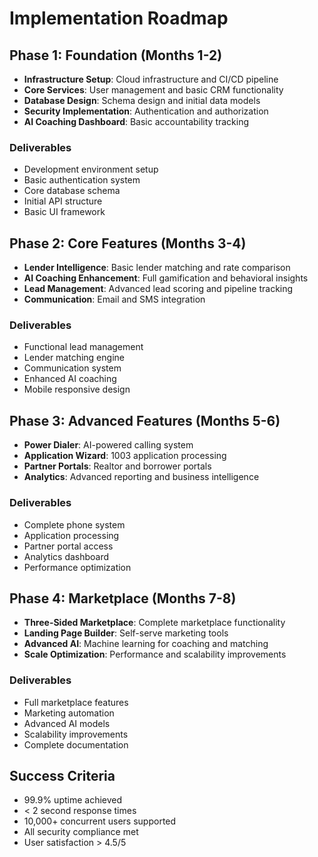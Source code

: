 # Implementation Roadmap

## Phase 1: Foundation (Months 1-2)

- **Infrastructure Setup**: Cloud infrastructure and CI/CD pipeline
- **Core Services**: User management and basic CRM functionality
- **Database Design**: Schema design and initial data models
- **Security Implementation**: Authentication and authorization
- **AI Coaching Dashboard**: Basic accountability tracking

### Deliverables

- Development environment setup
- Basic authentication system
- Core database schema
- Initial API structure
- Basic UI framework

## Phase 2: Core Features (Months 3-4)

- **Lender Intelligence**: Basic lender matching and rate comparison
- **AI Coaching Enhancement**: Full gamification and behavioral insights
- **Lead Management**: Advanced lead scoring and pipeline tracking
- **Communication**: Email and SMS integration

### Deliverables

- Functional lead management
- Lender matching engine
- Communication system
- Enhanced AI coaching
- Mobile responsive design

## Phase 3: Advanced Features (Months 5-6)

- **Power Dialer**: AI-powered calling system
- **Application Wizard**: 1003 application processing
- **Partner Portals**: Realtor and borrower portals
- **Analytics**: Advanced reporting and business intelligence

### Deliverables

- Complete phone system
- Application processing
- Partner portal access
- Analytics dashboard
- Performance optimization

## Phase 4: Marketplace (Months 7-8)

- **Three-Sided Marketplace**: Complete marketplace functionality
- **Landing Page Builder**: Self-serve marketing tools
- **Advanced AI**: Machine learning for coaching and matching
- **Scale Optimization**: Performance and scalability improvements

### Deliverables

- Full marketplace features
- Marketing automation
- Advanced AI models
- Scalability improvements
- Complete documentation

## Success Criteria

- 99.9% uptime achieved
- < 2 second response times
- 10,000+ concurrent users supported
- All security compliance met
- User satisfaction > 4.5/5

